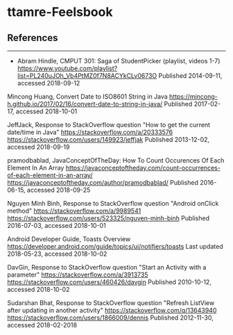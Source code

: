 # ttamre-Feelsbook


## References
---

* Abram Hindle, CMPUT 301: Saga of StudentPicker (playlist, videos 1-7)
https://www.youtube.com/playlist?list=PL240uJOh_Vb4PtMZ0f7N8ACYkCLv0673O
Published 2014-09-11, accessed 2018-09-12

Mincong Huang, Convert Date to ISO8601 String in Java
https://mincong-h.github.io/2017/02/16/convert-date-to-string-in-java/
Published 2017-02-17, accessed 2018-10-01


JeffJack, Response to StackOverflow question "How to get the current date/time in Java"
https://stackoverflow.com/a/20333576
https://stackoverflow.com/users/149923/jeffjak
Published 2013-12-02, accessed 2018-09-19
     

pramodbablad, JavaConceptOfTheDay: How To Count Occurences Of Each Element In An Array
https://javaconceptoftheday.com/count-occurrences-of-each-element-in-an-array/
https://javaconceptoftheday.com/author/pramodbablad/
Published 2016-06-15, accessed 2018-09-25


Nguyen Minh Binh, Response to StackOverflow question "Android onClick method"
https://stackoverflow.com/a/9989541
https://stackoverflow.com/users/523325/nguyen-minh-binh
Published 2016-07-03, accessed 2018-10-01


Android Developer Guide, Toasts Overview
https://developer.android.com/guide/topics/ui/notifiers/toasts
Last updated 2018-05-23, accessed 2018-10-02


DavGin, Response to StackOverflow question "Start an Activity with a parameter"
https://stackoverflow.com/a/3913735
https://stackoverflow.com/users/460426/davgin
Published 2010-10-12, accessed 2018-10-02


Sudarshan Bhat, Response to StackOverflow question "Refresh ListView after updating in another activity"
https://stackoverflow.com/q/13643940
https://stackoverflow.com/users/1866009/dennis
Published 2012-11-30, accessed 2018-02-2018
